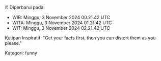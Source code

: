 ⏰ Diperbarui pada:
- WIB: Minggu, 3 November 2024 00.21.42 UTC
- WITA: Minggu, 3 November 2024 01.21.42 UTC
- WIT: Minggu, 3 November 2024 02.21.42 UTC

Kutipan Inspiratif:
"Get your facts first, then you can distort them as you please."


Kategori: funny

